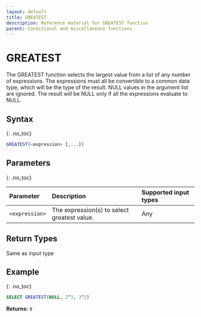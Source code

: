 ```yaml
---
layout: default
title: GREATEST
description: Reference material for GREATEST function
parent: Conditional and miscellaneous functions
---
```


# GREATEST

The GREATEST function selects the largest value from a list of any number of expressions.
The expressions must all be convertible to a common data type, which will be the type of the result.
NULL values in the argument list are ignored. The result will be NULL only if all the expressions evaluate to NULL.

## Syntax
{: .no_toc}

```sql
GREATEST(<expression> [,...])
```

## Parameters
{: .no_toc}

| Parameter | Description                                 |Supported input types | 
| :--------- |:--------------------------------------------|:------------|
| `<expression>` | The expression(s) to select greatest value. | Any |

## Return Types
Same as input type

## Example
{: .no_toc}


```sql
SELECT GREATEST(NULL, 2^3, 3^2)
```

**Returns:** `9`
